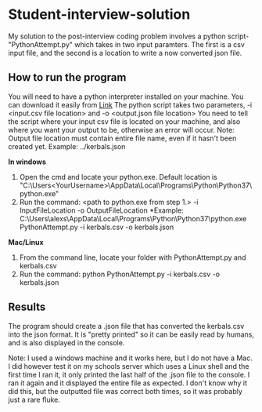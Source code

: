 # Student-interview-solution
My solution to the post-interview coding problem involves a python script-"PythonAttempt.py" which takes in two input paramters.
The first is a csv input file, and the second is a location to write a now converted json file.

## How to run the program
You will need to have a python interpreter installed on your machine. You can download it easily from [Link](https://www.python.org/downloads/)
The python script takes two parameters, -i <input.csv file location> and -o <output.json file location>
You need to tell the script where your input csv file is located on your machine, and also where you want your output to be,
otherwise an error will occur.
Note: Output file location must contain entire file name, even if it hasn't been created yet. Example: ..<desiredpath>/kerbals.json
	
**In windows**
1. Open the cmd and locate your python.exe. Default location is "C:\Users\<YourUsername>\AppData\Local\Programs\Python\Python37\python.exe"
2. Run the command: <path to python.exe from step 1.> <path to PythonAttempt.py> -i InputFileLocation -o OutputFileLocation
*Example: C:\Users\alexs\AppData\Local\Programs\Python\Python37\python.exe PythonAttempt.py -i kerbals.csv -o kerbals.json

**Mac/Linux**
1. From the command line, locate your folder with PythonAttempt.py and kerbals.csv
2. Run the command: python PythonAttempt.py -i kerbals.csv -o kerbals.json
	
## Results
The program should create a .json file that has converted the kerbals.csv into the json format. It is "pretty printed" so it can be easily read by humans, 
and is also displayed in the console. 

Note: I used a windows machine and it works here, but I do not have a Mac. I did however test it on my schools server which uses a Linux shell and 
the first time I ran it, it only printed the last half of the .json file to the console. I ran it again and it displayed the entire file as expected.
I don't know why it did this, but the outputted file was correct both times, so it was probably just a rare fluke.
